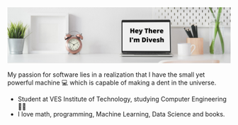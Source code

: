 <img src="https://github.com/DiveshHariani/DiveshHariani/blob/main/Hey%2C%20I'm%20Divesh%20Hariani.png" />

<!--
**DiveshHariani/DiveshHariani** is a ✨ _special_ ✨ repository because its `README.md` (this file) appears on your GitHub profile.

Here are some ideas to get you started:

- 🔭 I’m currently working on ...
- 🌱 I’m currently learning ...
- 👯 I’m looking to collaborate on ...
- 🤔 I’m looking for help with ...
- 💬 Ask me about ...
- 📫 How to reach me: ...
- 😄 Pronouns: ...
- ⚡ Fun fact: ...
-->
My passion for software lies in a realization that I have the small yet powerful machine 💻 which is capable of making a dent in the universe.
- Student at VES Institute of Technology, studying Computer Engineering :man_student: 
- I love math, programming, Machine Learning, Data Science and books.

